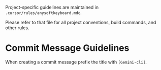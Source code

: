 Project-specific guidelines are maintained in `.cursor/rules/anysoftkeyboard.mdc`.

Please refer to that file for all project conventions, build commands, and other rules.

# Commit Message Guidelines

When creating a commit message prefix the title with `[Gemini-cli]`.
